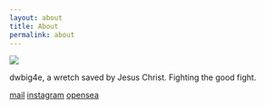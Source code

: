 ```yaml
---
layout: about
title: About
permalink: about
---
```



<img src="{{site.baseurl}}/assets/img/dwbig4e.png">
<div class="info">
  <p>dwbig4e, a wretch saved by Jesus Christ. Fighting the good fight.</p>
  <p><a href="mailto:dwbig4e@gmail.com">mail</a> <a href="https://www.instagram.com/dwbig4e/">instagram</a> <a href="https://opensea.io/dwbig4e">opensea</a></p>
 </div>
